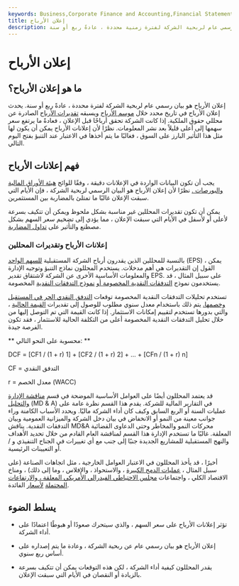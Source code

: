 ```yaml
---
keywords: Business,Corporate Finance and Accounting,Financial Statements
title: إعلان الأرباح
description: إعلان الأرباح هو بيان رسمي عام لربحية الشركة لفترة زمنية محددة ، عادةً ربع أو سنة.
---
```


# إعلان الأرباح
## ما هو إعلان الأرباح؟

إعلان الأرباح هو بيان رسمي عام لربحية الشركة لفترة محددة ، عادةً ربع أو سنة. يحدث إعلان الأرباح في تاريخ محدد خلال [موسم الأرباح](/earningsseason) ويسبقه [تقديرات الأرباح](/earningsestimate) الصادرة عن محللي حقوق الملكية. إذا كانت الشركة تحقق أرباحًا قبل الإعلان ، فعادةً ما يرتفع سعر سهمها إلى أعلى قليلاً بعد نشر المعلومات. نظرًا لأن إعلانات الأرباح يمكن أن يكون لها مثل هذا التأثير البارز على السوق ، فغالبًا ما يتم أخذها في الاعتبار عند التنبؤ بفتح اليوم التالي.

## فهم إعلانات الأرباح

يجب أن تكون البيانات الواردة في الإعلانات دقيقة ، وفقًا للوائح [هيئة الأوراق المالية والبورصات .](/sec) نظرًا لأن إعلان الأرباح هو البيان الرسمي لربحية الشركة ، فإن الأيام التي سبقت الإعلان غالبًا ما تمتلئ بالمضاربة بين المستثمرين.

يمكن أن تكون تقديرات المحللين غير مناسبة بشكل ملحوظ ويمكن أن تتكيف بسرعة لأعلى أو لأسفل في الأيام التي سبقت الإعلان ، مما يؤدي إلى تضخيم سعر السهم بشكل مصطنع والتأثير على [تداول المضاربة](/speculation).

### إعلانات الأرباح وتقديرات المحللين

بالنسبة للمحللين الذين يقدرون أرباح الشركة المستقبلية [للسهم الواحد](/eps) (EPS) ، يمكن القول إن التقديرات هي أهم مدخلات. يستخدم المحللون نماذج التنبؤ وتوجيه الإدارة والمعلومات الأساسية الأخرى عن الشركة لاشتقاق تقدير EPS. على سبيل المثال ، قد يستخدمون نموذج [التدفقات النقدية المخصومة أو](/dcf) [نموذج التدفقات النقدية](/dcf) المخصومة.

تستخدم تحليلات التدفقات النقدية المخصومة توقعات [التدفق النقدي الحر في المستقبل وخصمها.](/freecashflow) يتم ذلك باستخدام معدل سنوي مطلوب للوصول إلى تقديرات [القيمة الحالية](/presentvalue) ، والتي بدورها تستخدم لتقييم إمكانات الاستثمار. إذا كانت القيمة التي تم التوصل إليها من خلال تحليل التدفقات النقدية المخصومة أعلى من التكلفة الحالية للاستثمار ، فقد تكون الفرصة جيدة.

** محسوبة على النحو التالي: **

DCF = [CF1 / (1 + r) 1] + [CF2 / (1 + r) 2] + ... + [CFn / (1 + r) n]

CF = التدفق النقدي

r = معدل الخصم (WACC)

قد يعتمد المحللون أيضًا على العوامل الأساسية الموضحة في قسم [مناقشة الإدارة والتحليل](/mdanalysis) (MD & A) في التقارير المالية للشركة. يقدم هذا القسم نظرة عامة على عمليات السنة أو الربع السابق وكيف كان أداء الشركة ماليًا. ويحدد الأسباب الكامنة وراء جوانب معينة من النمو أو الانخفاض في بيان دخل الشركة والميزانية العمومية وبيان التدفقات النقدية. يناقش MD&A محركات النمو والمخاطر وحتى الدعاوى القضائية المعلقة. غالبًا ما تستخدم الإدارة هذا القسم لمناقشة العام القادم من خلال تحديد الأهداف والنهج المستقبلية للمشاريع الجديدة جنبًا إلى جنب مع أي تغييرات في الجناح التنفيذي و / أو التعيينات الرئيسية.

أخيرًا ، قد يأخذ المحللون في الاعتبار العوامل الخارجية ، مثل اتجاهات الصناعة (على سبيل المثال ، [عمليات الدمج الكبيرة](/mergersandacquisitions) ، والاستحواذ ، والإفلاس ، وما إلى ذلك) ، ومناخ الاقتصاد الكلي ، واجتماعات [مجلس الاحتياطي الفيدرالي الأمريكي المعلقة ، والارتفاعات المحتملة](/federalreservebank) [لأسعار](/interestrate) الفائدة.

## يسلط الضوء

- تؤثر إعلانات الأرباح على سعر السهم ، والذي سيتحرك صعودًا أو هبوطًا اعتمادًا على أداء الشركة.

- إعلان الأرباح هو بيان رسمي عام عن ربحية الشركة ، وعادة ما يتم إصداره على أساس ربع سنوي.

- يقدر المحللون كيفية أداء الشركة ، لكن هذه التوقعات يمكن أن تتكيف بسرعة بالزيادة أو النقصان في الأيام التي سبقت الإعلان.

